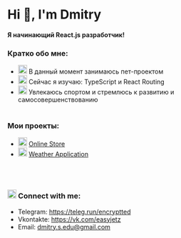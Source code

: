 <h1 align="left">Hi 👋, I'm Dmitry</h1>

#### Я начинающий React.js разработчик!

### Кратко обо мне:

- <img class="emoji" alt="seedling" height="20" width="20" src="https://github.githubassets.com/images/icons/emoji/unicode/1f331.png"> В данный момент занимаюсь пет-проектом
- <img class="emoji" alt="telescope" height="20" width="20" src="https://github.githubassets.com/images/icons/emoji/unicode/1f52d.png"> Сейчас я изучаю: TypeScript и React Routing
- <img class="emoji" alt="trophy" height="20" width="20" src="https://github.githubassets.com/images/icons/emoji/unicode/1f3c6.png"> Увлекаюсь спортом и стремлюсь к развитию и самосовершенствованию
  <br />
  <br />


### Мои проекты:

- <img class="emoji" alt="moneybag" height="20" width="20" src="https://github.githubassets.com/images/icons/emoji/unicode/1f4b0.png"> [Online Store](https://github.com/Easyjetz/dmitry-shop-client)
- <img class="emoji" alt="cloud_with_lightning_and_rain" height="20" width="20" src="https://github.githubassets.com/images/icons/emoji/unicode/26c8.png"> [Weather Application](https://github.com/Easyjetz/weatherApp)

<br />
<br />

### <img class="emoji" alt="mailbox_with_mail" height="20" width="20" src="https://github.githubassets.com/images/icons/emoji/unicode/1f4ec.png"> Сonnect with me:

- Telegram: https://teleg.run/encryptted
- Vkontakte: https://vk.com/easyjetz
- Email: dmitry.s.edu@gmail.com
